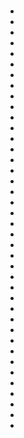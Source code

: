 # 



[]()





- 
- 
- 
- 









- 
- 





- 
- 
- 
- 



- 
- 
- 



- 
- 
- 
- 
- 
- 
- 
- 
- 
- 
- 
- 





- 
- 
- 
- 
- 
- 
- 
- 
- 
- 
- 
- 
- 
- 
- 



